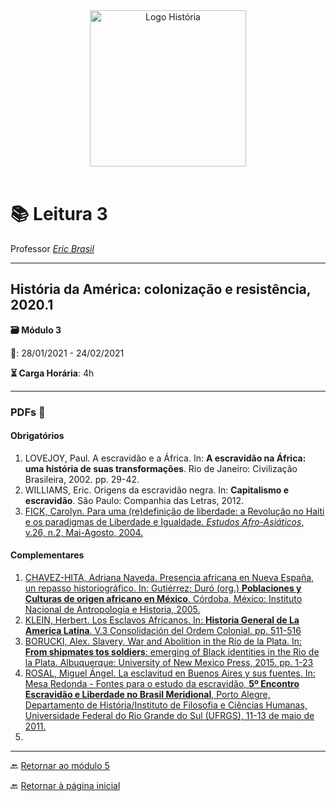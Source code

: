 <div align="center"><img src="imagens/../../imagens/LOGO-HISTÓRIA-BA-novo.png" width= "250" alt="Logo História" title="Logotipo do Curso de História, BA, UNILAB"/></div>

<br>

# 📚 Leitura 3

Professor [_Eric Brasil_](https://ericbrasiln.github.io)

---

## História da América: colonização e resistência, 2020.1

**🗃️ Módulo 3**

**📅️**: 28/01/2021 - 24/02/2021

**⏳️ Carga Horária**: 4h

---

### PDFs 📎️

#### Obrigatórios

1. LOVEJOY, Paul. A escravidão e a África. In: **A escravidão na África: uma história de suas transformações**. Rio de Janeiro: Civilização Brasileira, 2002. pp. 29-42.
2. WILLIAMS, Eric. Origens da escravidão negra. In: **Capitalismo e escravidão**. São Paulo: Companhia das Letras, 2012.
3. [FICK, Carolyn. Para uma (re)definição de liberdade: a Revolução no Haiti e os paradigmas de Liberdade e Igualdade. *Estudos Afro-Asiáticos*, v.26, n.2, Mai-Agosto, 2004.](../textos/mod_5/fick.pdf)

#### Complementares

1. [CHAVEZ-HITA, Adriana Naveda. Presencia africana en Nueva España, un repasso historiográfico. In: Gutiérrez; Duró (org.) **Poblaciones y Culturas de origen africano en México**. Córdoba, México: Instituto Nacional de Antropologia e Historia, 2005.](../textos/mod_5/chaves-hita.pdf)
2. [KLEIN, Herbert. Los Esclavos Africanos. In: **Historia General de La America Latina**. V.3 Consolidación del Ordem Colonial. pp. 511-516](../textos/mod_5/klein.pdf)
3. [BORUCKI, Alex. Slavery, War and Abolition in the Río de la Plata. In: **From shipmates tos soldiers**: emerging of Black identities in the Rio de la Plata. Albuquerque: University of New Mexico Press, 2015. pp. 1-23](../textos/mod_5/borucki.pdf)
4. [ROSAL, Miguel Ángel. La esclavitud en Buenos Aires y sus fuentes. In: Mesa Redonda - Fontes para o estudo da escravidão, **5º Encontro Escravidão e Liberdade no Brasil Meridional**, Porto Alegre, Departamento de História/Instituto de Filosofia e Ciências Humanas, Universidade Federal do Rio Grande do Sul (UFRGS), 11-13 de maio de 2011.](../textos/mod_5/rosal.pdf)
5. 

---
🔙️ [Retornar ao módulo 5](../modulo5/m5.md)

🔙️ [Retornar à página inicial](http://ericbrasiln.github.io/cclhm0057_ihl)
